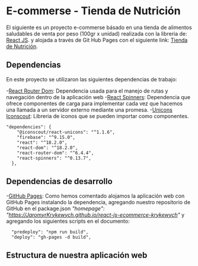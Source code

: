 # E-commerse - Tienda de Nutrición

El siguiente es un proyecto e-commerse básado en una tienda de alimentos saludables de venta por peso (100gr x unidad) realizada con la libreria de: [React JS](https://es.reactjs.org/). y alojada a través de Git Hub Pages con el siguiente link: [Tienda de Nutrición](https://jaromyrkrykewych.github.io/).

## Dependencias

En este proyecto se utilizaron las siguientes dependencias de trabajo:

-[React Router Dom](https://reactrouter.com/en/main): Dependencia usada para el manejo de rutas y navegación dentro de la aplicación web
-[React Spinners](https://www.npmjs.com/package/react-spinners): Dependencia que ofrece componentes de carga para implementar cada vez que hacemos una llamada a un servidor externo mediante una promesa.
-[Unicons Iconscout](https://iconscout.com/unicons): Libreria de iconos que se pueden importar como componentes.

~~~
"dependencies": {
    "@iconscout/react-unicons": "^1.1.6",
    "firebase": "^9.15.0",
    "react": "^18.2.0",
    "react-dom": "^18.2.0",
    "react-router-dom": "^6.4.4",
    "react-spinners": "^0.13.7",
  },
~~~

## Dependencias de desarrollo

-[GitHub Pages](https://pages.github.com/): Como hemos comentado alojamos la aplicación web con GitHub Pages instalando la dependencia, agregando nuestro repositorio de GitHub en el package.json *"homepage": "https://JaromyrKrykewych.github.io/react-js-ecommerce-krykewych"* y agregando los siguientes scripts en el documento:

~~~
  "predeploy": "npm run build",
  "deploy": "gh-pages -d build",
~~~

## Estructura de nuestra aplicación web

